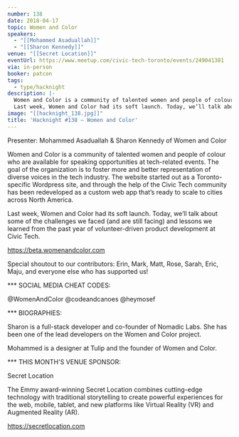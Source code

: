 ```yaml
---
number: 138
date: 2018-04-17
topic: Women and Color
speakers:
  - "[[Mohammed Asaduallah]]"
  - "[[Sharon Kennedy]]"
venue: "[[Secret Location]]"
eventUrl: https://www.meetup.com/civic-tech-toronto/events/249041381
via: in-person
booker: patcon
tags:
  - type/hacknight
description: |-
  Women and Color is a community of talented women and people of colour who are available for speaking opportunities at tech-related events. The goal of the organization is to foster more and better representation of diverse voices in the tech industry. The website started out as a Toronto-specific Wordpress site, and through the help of the Civic Tech community has been redeveloped as a custom web app that’s ready to scale to cities across North America.
  Last week, Women and Color had its soft launch. Today, we’ll talk about some of the challenges we faced (and are still facing) and lessons we learned from the past year of volunteer-driven product development at Civic Tech. https://beta.womenandcolor.com Special shoutout to our contributors: Erin, Mark, Matt, Rose, Sarah, Eric, Maju, and everyone else who has supported us!
image: "[[hacknight_138.jpg]]"
title: 'Hacknight #138 – Women and Color'
---
```


Presenter: Mohammed Asaduallah & Sharon Kennedy of Women and Color

Women and Color is a community of talented women and people of colour who are available for speaking opportunities at tech-related events. The goal of the organization is to foster more and better representation of diverse voices in the tech industry. The website started out as a Toronto-specific Wordpress site, and through the help of the Civic Tech community has been redeveloped as a custom web app that’s ready to scale to cities across North America.

Last week, Women and Color had its soft launch. Today, we’ll talk about some of the challenges we faced (and are still facing) and lessons we learned from the past year of volunteer-driven product development at Civic Tech.

https://beta.womenandcolor.com

Special shoutout to our contributors: Erin, Mark, Matt, Rose, Sarah, Eric, Maju, and everyone else who has supported us!

*** SOCIAL MEDIA CHEAT CODES:

@WomenAndColor @codeandcanoes @heymosef

*** BIOGRAPHIES:

Sharon is a full-stack developer and co-founder of Nomadic Labs. She has been one of the lead developers on the Women and Color project.

Mohammed is a designer at Tulip and the founder of Women and Color.

*** THIS MONTH'S VENUE SPONSOR:

Secret Location

The Emmy award-winning Secret Location combines cutting-edge technology with traditional storytelling to create powerful experiences for the web, mobile, tablet, and new platforms like Virtual Reality (VR) and Augmented Reality (AR).

https://secretlocation.com